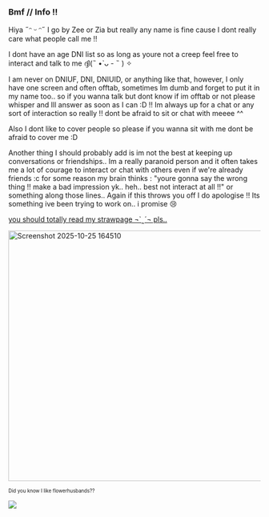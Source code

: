 ### Bmf // Info !!

Hiya ˶ᵔ ᵕ ᵔ˶ I go by Zee or Zia but really any name is  fine cause I dont really care what people call me !!</br>

I dont have an age DNI list so as long as youre not a creep feel free to interact and talk to me ദ്ദി(˵ •̀ ᴗ - ˵ ) ✧</br>

I am never on DNIUF, DNI, DNIUID, or anything like that, however, I only have one screen and often offtab, sometimes Im dumb and forget to put it in my name too.. so if you wanna talk but dont know if im offtab or not please whisper and Ill answer as soon as I can :D !! Im always up for a chat or any sort of interaction so really !! dont be afraid to sit or chat with meeee ^^ </br>

Also I dont like to cover people so please if you wanna sit with me dont be afraid to cover me :D </br>

Another thing I should probably add is im not the best at keeping up conversations or friendships.. Im a really paranoid person and it often takes me a lot of courage to interact or chat with others even if we're already friends :c for some reason my brain thinks : "youre gonna say the wrong thing !! make a bad impression yk.. heh.. best not interact at all !!" or something along those lines.. Again if this throws you off I do apologise !! Its something ive been trying to work on.. i promise 😢 </br>

[you should totally read my strawpage ¬`‸´¬ pls..](https://zeepzap.straw.page)</br>

<img width="870" height="501" alt="Screenshot 2025-10-25 164510" src="https://github.com/user-attachments/assets/f1cd8ee7-774c-44d9-824e-873bd3c58f77" />


<sub><small>Did you know I like flowerhusbands?? </small></sub> <br>

![](https://komarev.com/ghpvc/?username=flowerhusbands&color=red)
